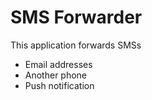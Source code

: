 # SMS Forwarder

This application forwards SMSs

- Email addresses
- Another phone
- Push notification
